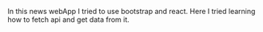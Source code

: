 In this news webApp I tried to use bootstrap and react. Here I tried learning how to fetch api and get data from it.
